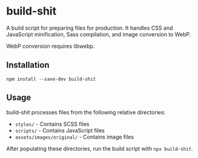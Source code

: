 # build-shit
A build script for preparing files for production. It handles CSS and JavaScript minification, Sass compilation, and image conversion to WebP.

WebP conversion requires libwebp.

## Installation

```
npm install --save-dev build-shit
```

## Usage

build-shit processes files from the following relative directories:

- `styles/` - Contains SCSS files
- `scripts/` - Contains JavaScript files
- `assets/images/original/` - Contains image files

After populating these directories, run the build script with `npx build-shit`.
